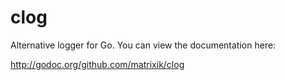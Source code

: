 clog
====

Alternative logger for Go. You can view the documentation here:

http://godoc.org/github.com/matrixik/clog

